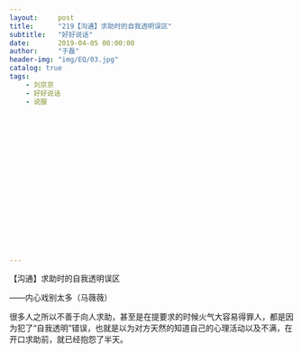 ```yaml
---
layout:     post
title:      "219【沟通】求助时的自我透明误区"
subtitle:   "好好说话"
date:       2019-04-05 00:00:00
author:     "于磊"
header-img: "img/EQ/03.jpg"
catalog: true
tags:
    - 刘京京
    - 好好说话
    - 说服



















---
```


【沟通】求助时的自我透明误区

——内心戏别太多（马薇薇）

很多人之所以不善于向人求助，甚至是在提要求的时候火气大容易得罪人，都是因为犯了“自我透明”错误，也就是以为对方天然的知道自己的心理活动以及不满，在开口求助前，就已经抱怨了半天。